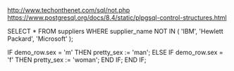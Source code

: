 http://www.techonthenet.com/sql/not.php
https://www.postgresql.org/docs/8.4/static/plpgsql-control-structures.html

SELECT *
FROM suppliers
WHERE supplier_name NOT IN ( 'IBM', 'Hewlett Packard', 'Microsoft' );



IF demo_row.sex = 'm' THEN
    pretty_sex := 'man';
ELSE
    IF demo_row.sex = 'f' THEN
        pretty_sex := 'woman';
    END IF;
END IF;
